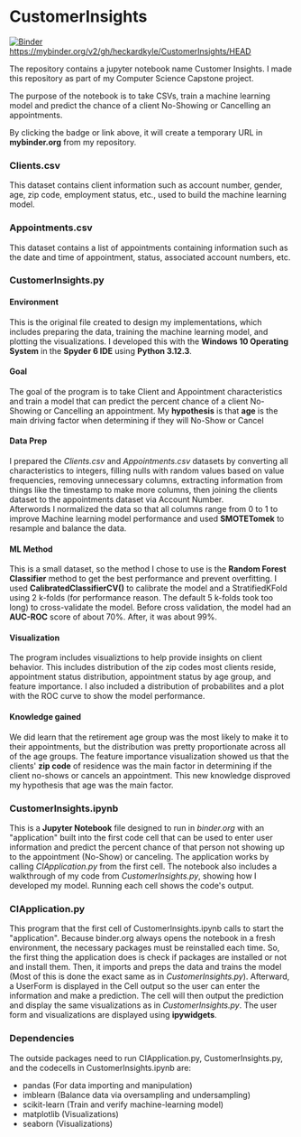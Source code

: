 # CustomerInsights

[![Binder](https://mybinder.org/badge_logo.svg)](https://mybinder.org/v2/gh/heckardkyle/CustomerInsights/HEAD) <br>
https://mybinder.org/v2/gh/heckardkyle/CustomerInsights/HEAD

The repository contains a jupyter notebook name Customer Insights.
I made this repository as part of my Computer Science Capstone project.

The purpose of the notebook is to take CSVs, train a machine learning model and predict the chance of a client No-Showing or Cancelling an appointments.

By clicking the badge or link above, it will create a temporary URL in <b>mybinder.org</b> from my repository.

### Clients.csv
This dataset contains client information such as account number, gender, age, zip code, employment status, etc., used to build the machine learning model.

### Appointments.csv
This dataset contains a list of appointments containing information such as the date and time of appointment, status, associated account numbers, etc.

### CustomerInsights.py
#### Environment
This is the original file created to design my implementations, which includes preparing the data, training the machine learning model, and plotting the visualizations. I developed this with the <b>Windows 10 Operating System</b> in the <b>Spyder 6 IDE</b> using <b>Python 3.12.3</b>.
#### Goal
The goal of the program is to take Client and Appointment characteristics and train a model that can predict the percent chance of a client No-Showing or Cancelling an appointment.
My <b>hypothesis</b> is that <b>age</b> is the main driving factor when determining if they will No-Show or Cancel
#### Data Prep
I prepared the <i>Clients.csv</i> and <i>Appointments.csv</i> datasets by converting all characteristics to integers, filling nulls with random values based on value frequencies, removing unnecessary columns, extracting information from things like the timestamp to make more columns, then joining the clients dataset to the appointments dataset via Account Number.<br>
Afterwords I normalized the data so that all columns range from 0 to 1 to improve Machine learning model performance and used <b>SMOTETomek</b> to resample and balance the data.
#### ML Method
This is a small dataset, so the method I chose to use is the <b>Random Forest Classifier</b> method to get the best performance and prevent overfitting.
I used <b>CalibratedClassifierCV()</b> to calibrate the model and a </b>StratifiedKFold</b> using 2 k-folds (for performance reason. The default 5 k-folds took too long) to cross-validate the model.
Before cross validation, the model had an <b>AUC-ROC</b> score of about 70%. After, it was about 99%.
#### Visualization
The program includes visualiztions to help provide insights on client behavior.
This includes distribution of the zip codes most clients reside, appointment status distribution, appointment status by age group, and feature importance.
I also included a distribution of probabilites and a plot with the ROC curve to show the model performance.
#### Knowledge gained
We did learn that the retirement age group was the most likely to make it to their appointments, but the distribution was pretty proportionate across all of the age groups.
The feature importance visualization showed us that the clients' <b>zip code</b> of residence was the main factor in determining if the client no-shows or cancels an appointment.
This new knowledge disproved my hypothesis that age was the main factor.

### CustomerInsights.ipynb
This is a <b>Jupyter Notebook</b> file designed to run in <i>binder.org</i> with an "application" built into the first code cell that can be used to enter user information and predict the percent chance of that person not showing up to the appointment (No-Show) or canceling. The application works by calling <i>CIApplication.py</i> from the first cell. The notebook also includes a walkthrough of my code from <i>CustomerInsights.py</i>, showing how I developed my model. Running each cell shows the code's output.

### CIApplication.py
This program that the first cell of CustomerInsights.ipynb calls to start the "application". Because binder.org always opens the notebook in a fresh environment, the necessary packages must be reinstalled each time. So, the first thing the application does is check if packages are installed or not and install them. Then, it imports and preps the data and trains the model (Most of this is done the exact same as in <i>CustomerInsights.py</i>). Afterward, a UserForm is displayed in the Cell output so the user can enter the information and make a prediction. The cell will then output the prediction and display the same visualizations as in <i>CustomerInsights.py</i>. The user form and visualizations are displayed using <b>ipywidgets</b>.

### Dependencies
The outside packages need to run CIApplication.py, CustomerInsights.py, and the codecells in CustomerInsights.ipynb are:
- pandas (For data importing and manipulation)
- imblearn (Balance data via oversampling and undersampling)
- scikit-learn (Train and verify machine-learning model)
- matplotlib (Visualizations)
- seaborn (Visualizations)
